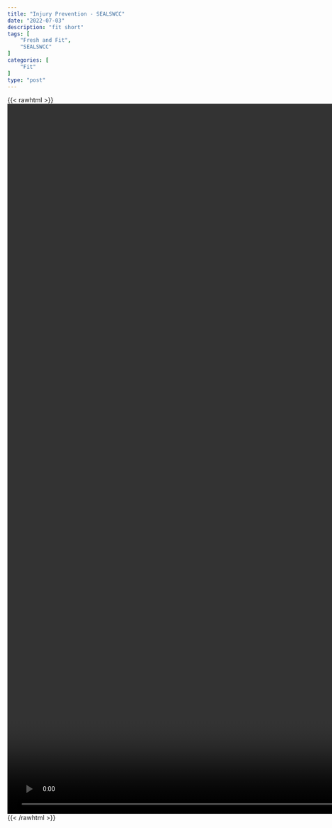```yaml
---
title: "Injury Prevention - SEALSWCC"
date: "2022-07-03"
description: "fit short"
tags: [
    "Fresh and Fit",
    "SEALSWCC"
]
categories: [
    "Fit"
]
type: "post"
---
```

{{< rawhtml >}}
    <video style="height:40vh;width:auto" overflow="hidden" controls>
        <source src="https://lectures.dev00ps.com/Fit/PODCAST%20Episode%2010%20%7C%20Injury%20Prevention%20%7C%20SEALSWCC.COM.mp4" type="video/mp4"> 
    </video>
{{< /rawhtml >}}

